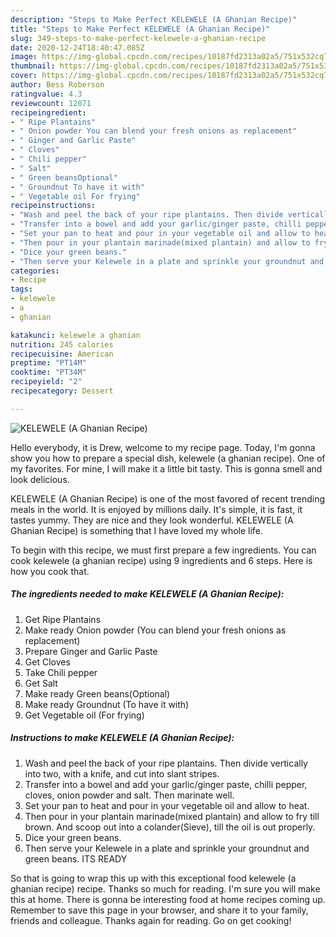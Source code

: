 ```yaml
---
description: "Steps to Make Perfect KELEWELE (A Ghanian Recipe)"
title: "Steps to Make Perfect KELEWELE (A Ghanian Recipe)"
slug: 349-steps-to-make-perfect-kelewele-a-ghanian-recipe
date: 2020-12-24T18:40:47.085Z
image: https://img-global.cpcdn.com/recipes/10187fd2313a02a5/751x532cq70/kelewele-a-ghanian-recipe-recipe-main-photo.jpg
thumbnail: https://img-global.cpcdn.com/recipes/10187fd2313a02a5/751x532cq70/kelewele-a-ghanian-recipe-recipe-main-photo.jpg
cover: https://img-global.cpcdn.com/recipes/10187fd2313a02a5/751x532cq70/kelewele-a-ghanian-recipe-recipe-main-photo.jpg
author: Bess Roberson
ratingvalue: 4.3
reviewcount: 12071
recipeingredient:
- " Ripe Plantains"
- " Onion powder You can blend your fresh onions as replacement"
- " Ginger and Garlic Paste"
- " Cloves"
- " Chili pepper"
- " Salt"
- " Green beansOptional"
- " Groundnut To have it with"
- " Vegetable oil For frying"
recipeinstructions:
- "Wash and peel the back of your ripe plantains. Then divide vertically into two, with a knife, and cut into slant stripes."
- "Transfer into a bowel and add your garlic/ginger paste, chilli pepper, cloves, onion powder and salt. Then marinate well."
- "Set your pan to heat and pour in your vegetable oil and allow to heat."
- "Then pour in your plantain marinade(mixed plantain) and allow to fry till brown. And scoop out into a colander(Sieve), till the oil is out properly."
- "Dice your green beans."
- "Then serve your Kelewele in a plate and sprinkle your groundnut and green beans. ITS READY"
categories:
- Recipe
tags:
- kelewele
- a
- ghanian

katakunci: kelewele a ghanian 
nutrition: 245 calories
recipecuisine: American
preptime: "PT14M"
cooktime: "PT34M"
recipeyield: "2"
recipecategory: Dessert

---
```



![KELEWELE (A Ghanian Recipe)](https://img-global.cpcdn.com/recipes/10187fd2313a02a5/751x532cq70/kelewele-a-ghanian-recipe-recipe-main-photo.jpg)

Hello everybody, it is Drew, welcome to my recipe page. Today, I'm gonna show you how to prepare a special dish, kelewele (a ghanian recipe). One of my favorites. For mine, I will make it a little bit tasty. This is gonna smell and look delicious.

KELEWELE (A Ghanian Recipe) is one of the most favored of recent trending meals in the world. It is enjoyed by millions daily. It's simple, it is fast, it tastes yummy. They are nice and they look wonderful. KELEWELE (A Ghanian Recipe) is something that I have loved my whole life.




To begin with this recipe, we must first prepare a few ingredients. You can cook kelewele (a ghanian recipe) using 9 ingredients and 6 steps. Here is how you cook that.

<!--inarticleads1-->

##### The ingredients needed to make KELEWELE (A Ghanian Recipe):

1. Get  Ripe Plantains
1. Make ready  Onion powder (You can blend your fresh onions as replacement)
1. Prepare  Ginger and Garlic Paste
1. Get  Cloves
1. Take  Chili pepper
1. Get  Salt
1. Make ready  Green beans(Optional)
1. Make ready  Groundnut (To have it with)
1. Get  Vegetable oil (For frying)




<!--inarticleads2-->

##### Instructions to make KELEWELE (A Ghanian Recipe):

1. Wash and peel the back of your ripe plantains. Then divide vertically into two, with a knife, and cut into slant stripes.
1. Transfer into a bowel and add your garlic/ginger paste, chilli pepper, cloves, onion powder and salt. Then marinate well.
1. Set your pan to heat and pour in your vegetable oil and allow to heat.
1. Then pour in your plantain marinade(mixed plantain) and allow to fry till brown. And scoop out into a colander(Sieve), till the oil is out properly.
1. Dice your green beans.
1. Then serve your Kelewele in a plate and sprinkle your groundnut and green beans. ITS READY




So that is going to wrap this up with this exceptional food kelewele (a ghanian recipe) recipe. Thanks so much for reading. I'm sure you will make this at home. There is gonna be interesting food at home recipes coming up. Remember to save this page in your browser, and share it to your family, friends and colleague. Thanks again for reading. Go on get cooking!

